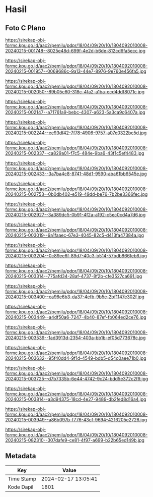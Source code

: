 # Hasil

## Foto C Plano

https://sirekap-obj-formc.kpu.go.id/aac2/pemilu/pdpr/18/04/09/20/10/1804092010008-20240215-001748--8025e48d-699f-4e2d-b6de-812cd6fa5ecc.jpg

https://sirekap-obj-formc.kpu.go.id/aac2/pemilu/pdpr/18/04/09/20/10/1804092010008-20240215-001957--0069686c-9a13-44e7-8976-9e760e456fa5.jpg

https://sirekap-obj-formc.kpu.go.id/aac2/pemilu/pdpr/18/04/09/20/10/1804092010008-20240215-002050--89b05c60-318c-4fa2-a1ba-ecd4ddf8071c.jpg

https://sirekap-obj-formc.kpu.go.id/aac2/pemilu/pdpr/18/04/09/20/10/1804092010008-20240215-002147--a71761a9-bebc-4307-a623-5a3ca9c6407a.jpg

https://sirekap-obj-formc.kpu.go.id/aac2/pemilu/pdpr/18/04/09/20/10/1804092010008-20240215-002244--ee93df42-7f78-4906-9757-a07e0322bc5d.jpg

https://sirekap-obj-formc.kpu.go.id/aac2/pemilu/pdpr/18/04/09/20/10/1804092010008-20240215-002337--ca829a01-f7c5-484e-9ba6-43f1c5ef4483.jpg

https://sirekap-obj-formc.kpu.go.id/aac2/pemilu/pdpr/18/04/09/20/10/1804092010008-20240215-002433--3a7ba4c8-8741-48d1-9590-aba61bb6545e.jpg

https://sirekap-obj-formc.kpu.go.id/aac2/pemilu/pdpr/18/04/09/20/10/1804092010008-20240215-002753--0b0db402-e519-49dd-be76-7b2be3366fec.jpg

https://sirekap-obj-formc.kpu.go.id/aac2/pemilu/pdpr/18/04/09/20/10/1804092010008-20240215-002927--3a389dc5-0b91-4f2a-a192-c5ec0cd4a7d6.jpg

https://sirekap-obj-formc.kpu.go.id/aac2/pemilu/pdpr/18/04/09/20/10/1804092010008-20240215-003019--9a1faaec-67e3-4045-82c5-d413fa47384a.jpg

https://sirekap-obj-formc.kpu.go.id/aac2/pemilu/pdpr/18/04/09/20/10/1804092010008-20240215-003204--0c89ee6f-89d7-40c3-b514-57bdb866feb6.jpg

https://sirekap-obj-formc.kpu.go.id/aac2/pemilu/pdpr/18/04/09/20/10/1804092010008-20240215-003314--775afd34-28af-4737-8f2b-cfe3527ca691.jpg

https://sirekap-obj-formc.kpu.go.id/aac2/pemilu/pdpr/18/04/09/20/10/1804092010008-20240215-003400--ca96e6b3-da37-4efb-9b5e-2bf1147e302f.jpg

https://sirekap-obj-formc.kpu.go.id/aac2/pemilu/pdpr/18/04/09/20/10/1804092010008-20240215-003449--a4df50a6-7247-4b40-87ef-fb064ed2ce76.jpg

https://sirekap-obj-formc.kpu.go.id/aac2/pemilu/pdpr/18/04/09/20/10/1804092010008-20240215-003539--1ad3913d-2354-403a-bb1b-ef05d773678c.jpg

https://sirekap-obj-formc.kpu.go.id/aac2/pemilu/pdpr/18/04/09/20/10/1804092010008-20240215-003632--95f40dd4-9f1d-4549-bdb5-d54c0aee71b0.jpg

https://sirekap-obj-formc.kpu.go.id/aac2/pemilu/pdpr/18/04/09/20/10/1804092010008-20240215-003725--d7b7335b-6e44-4742-9c24-bdd5e372c2f9.jpg

https://sirekap-obj-formc.kpu.go.id/aac2/pemilu/pdpr/18/04/09/20/10/1804092010008-20240215-003814--a3d94375-18cd-4e27-9489-db2fed8d16a4.jpg

https://sirekap-obj-formc.kpu.go.id/aac2/pemilu/pdpr/18/04/09/20/10/1804092010008-20240215-003949--a86b097b-f776-43cf-9694-4216205e2726.jpg

https://sirekap-obj-formc.kpu.go.id/aac2/pemilu/pdpr/18/04/09/20/10/1804092010008-20240215-082310--307dafe9-ce81-4f97-a699-b22b65ed149b.jpg


## Metadata

| Key        | Value               |
| ---------- | ------------------- |
| Time Stamp | 2024-02-17 13:05:41 |
| Kode Dapil | 1801                |



